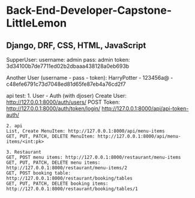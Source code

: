 # Back-End-Developer-Capstone-LittleLemon
## Django, DRF, CSS, HTML, JavaScript

SupperUser:
    username: admin
    pass: admin
    token: 3d34100b7de7711ed02b2dbaaa438128a0eb693b

Another User (username - pass - token):
    HarryPotter - 123456a@ - c48efe6791c73d7048ed81d65fe87eb4a76cd2f7


api test:
    1. User - Auth (with djoser)
    Create User: http://127.0.0.1:8000/auth/users/
    POST Token: http://127.0.0.1:8000/auth/token/login/
                http://127.0.0.1:8000/api/api-token-auth/


    2. api
    List, Create MenuItem: http://127.0.0.1:8000/api/menu-items
    GET, PUT, PATCH, DELETE MenuItem: http://127.0.0.1:8000/api/menu-items/<int:pk>

    3. Restaurant
    GET, POST menu items: http://127.0.0.1:8000/restaurant/menu-items
    GET, PUT, PATCH, DELETE menu items: http://127.0.0.1:8000/restaurant/menu-items/2
    GET, POST booking table: http://127.0.0.1:8000/restaurant/booking/tables
    GET, PUT, PATCH, DELETE booking items: http://127.0.0.1:8000/restaurant/booking/tables/1